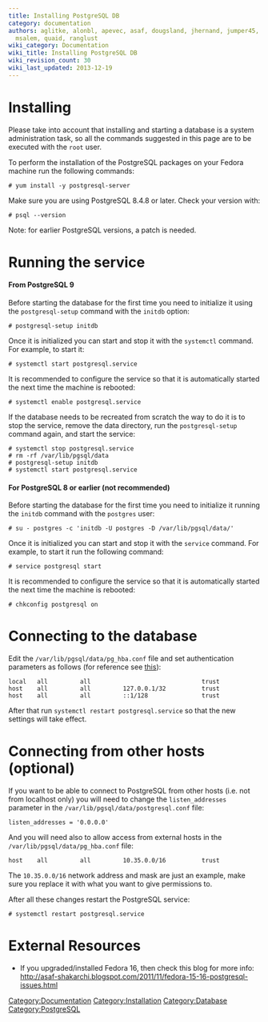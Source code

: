 ```yaml
---
title: Installing PostgreSQL DB
category: documentation
authors: aglitke, alonbl, apevec, asaf, dougsland, jhernand, jumper45, lpeer, moti,
  msalem, quaid, ranglust
wiki_category: Documentation
wiki_title: Installing PostgreSQL DB
wiki_revision_count: 30
wiki_last_updated: 2013-12-19
---
```


# Installing

Please take into account that installing and starting a database is a system administration task, so all the commands suggested in this page are to be executed with the `root` user.

To perform the installation of the PostgreSQL packages on your Fedora machine run the following commands:

    # yum install -y postgresql-server

Make sure you are using PostgreSQL 8.4.8 or later. Check your version with:

    # psql --version

Note: for earlier PostgreSQL versions, a patch is needed.

# Running the service

#### From PostgreSQL 9

Before starting the database for the first time you need to initialize it using the `postgresql-setup` command with the `initdb` option:

    # postgresql-setup initdb

Once it is initialized you can start and stop it with the `systemctl` command. For example, to start it:

    # systemctl start postgresql.service

It is recommended to configure the service so that it is automatically started the next time the machine is rebooted:

    # systemctl enable postgresql.service

If the database needs to be recreated from scratch the way to do it is to stop the service, remove the data directory, run the `postgresql-setup` command again, and start the service:

    # systemctl stop postgresql.service
    # rm -rf /var/lib/pgsql/data
    # postgresql-setup initdb
    # systemctl start postgresql.service

#### For PostgreSQL 8 or earlier (not recommended)

Before starting the database for the first time you need to initialize it running the `initdb` command with the `postgres` user:

    # su - postgres -c 'initdb -U postgres -D /var/lib/pgsql/data/'

Once it is initialized you can start and stop it with the `service` command. For example, to start it run the following command:

    # service postgresql start

It is recommended to configure the service so that it is automatically started the next time the machine is rebooted:

    # chkconfig postgresql on

# Connecting to the database

Edit the `/var/lib/pgsql/data/pg_hba.conf` file and set authentication parameters as follows (for reference see [this](http://www.postgresql.org/docs/9.2/interactive/auth-pg-hba-conf.html)):

    local   all         all                               trust
    host    all         all         127.0.0.1/32          trust
    host    all         all         ::1/128               trust

After that run `systemctl restart postgresql.service` so that the new settings will take effect.

# Connecting from other hosts (optional)

If you want to be able to connect to PostgreSQL from other hosts (i.e. not from localhost only) you will need to change the `listen_addresses` parameter in the `/var/lib/pgsql/data/postgresql.conf` file:

    listen_addresses = '0.0.0.0'

And you will need also to allow access from external hosts in the `/var/lib/pgsql/data/pg_hba.conf` file:

    host    all         all         10.35.0.0/16          trust

The `10.35.0.0/16` network address and mask are just an example, make sure you replace it with what you want to give permissions to.

After all these changes restart the PostgreSQL service:

    # systemctl restart postgresql.service

# External Resources

*   If you upgraded/installed Fedora 16, then check this blog for more info: <http://asaf-shakarchi.blogspot.com/2011/11/fedora-15-16-postgresql-issues.html>

<Category:Documentation> <Category:Installation> <Category:Database> <Category:PostgreSQL>
